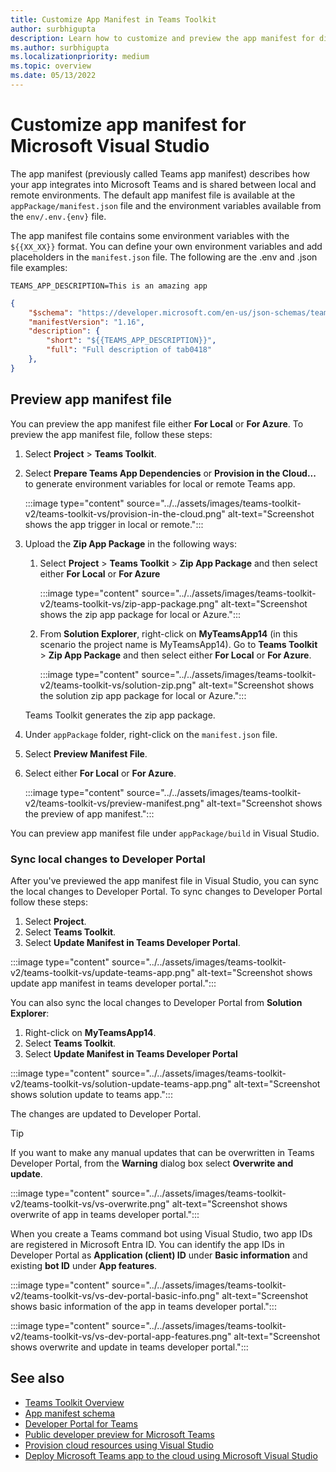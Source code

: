 ```yaml
---
title: Customize App Manifest in Teams Toolkit
author: surbhigupta
description: Learn how to customize and preview the app manifest for different environments in Teams Toolkit for Visual Studio, and sync local changes in Developer Portal.
ms.author: surbhigupta
ms.localizationpriority: medium
ms.topic: overview
ms.date: 05/13/2022
---
```


# Customize app manifest for Microsoft Visual Studio

The app manifest (previously called Teams app manifest) describes how your app integrates into Microsoft Teams and is shared between local and remote environments. The default app manifest file is available at the `appPackage/manifest.json` file and the environment variables available from the `env/.env.{env}` file.

The app manifest file contains some environment variables with the `${{XX_XX}}` format. You can define your own environment variables and add placeholders in the `manifest.json` file. The following are the .env and .json file examples:

```env
TEAMS_APP_DESCRIPTION=This is an amazing app
```

```json
{
    "$schema": "https://developer.microsoft.com/en-us/json-schemas/teams/v1.16/MicrosoftTeams.schema.json",
    "manifestVersion": "1.16",
    "description": {
        "short": "${{TEAMS_APP_DESCRIPTION}}",
        "full": "Full description of tab0418"
    },
}
```

## Preview app manifest file

You can preview the app manifest file either **For Local** or **For Azure**. To preview the app manifest file, follow these steps:

1. Select **Project** > **Teams Toolkit**.

1. Select **Prepare Teams App Dependencies** or **Provision in the Cloud...** to generate environment variables for local or remote Teams app.

    :::image type="content" source="../../assets/images/teams-toolkit-v2/teams-toolkit-vs/provision-in-the-cloud.png" alt-text="Screenshot shows the app trigger in local or remote.":::

1. Upload the **Zip App Package** in the following ways:

    1. Select **Project** > **Teams Toolkit** > **Zip App Package** and then select either **For Local** or **For Azure**

        :::image type="content" source="../../assets/images/teams-toolkit-v2/teams-toolkit-vs/zip-app-package.png" alt-text="Screenshot shows the zip app package for local or Azure.":::

    1. From **Solution Explorer**, right-click on **MyTeamsApp14** (in this scenario the project name is MyTeamsApp14). Go to **Teams Toolkit** > **Zip App Package** and then select either **For Local** or **For Azure**.

        :::image type="content" source="../../assets/images/teams-toolkit-v2/teams-toolkit-vs/solution-zip.png" alt-text="Screenshot shows the solution zip app package for local or Azure.":::

     Teams Toolkit generates the zip app package.

1. Under `appPackage` folder, right-click on the `manifest.json` file.

1. Select **Preview Manifest File**.

1. Select either **For Local** or **For Azure**.

    :::image type="content" source="../../assets/images/teams-toolkit-v2/teams-toolkit-vs/preview-manifest.png" alt-text="Screenshot shows the preview of app manifest.":::

You can preview app manifest file under `appPackage/build` in Visual Studio.

### Sync local changes to Developer Portal

After you've previewed the app manifest file in Visual Studio, you can sync the local changes to Developer Portal. To sync changes to Developer Portal follow these steps:

1. Select **Project**.
1. Select **Teams Toolkit**.
1. Select **Update Manifest in Teams Developer Portal**.

:::image type="content" source="../../assets/images/teams-toolkit-v2/teams-toolkit-vs/update-teams-app.png" alt-text="Screenshot shows update app manifest in teams developer portal.":::

You can also sync the local changes to Developer Portal from **Solution Explorer**:

1. Right-click on **MyTeamsApp14**.
1. Select **Teams Toolkit**.
1. Select **Update Manifest in Teams Developer Portal**

:::image type="content" source="../../assets/images/teams-toolkit-v2/teams-toolkit-vs/solution-update-teams-app.png" alt-text="Screenshot shows solution update to teams app.":::

The changes are updated to Developer Portal.

> [!Tip]
> If you want to make any manual updates that can be overwritten in Teams Developer Portal, from the **Warning** dialog box select **Overwrite and update**.

:::image type="content" source="../../assets/images/teams-toolkit-v2/teams-toolkit-vs/vs-overwrite.png" alt-text="Screenshot shows overwrite of app in teams developer portal.":::

When you create a Teams command bot using Visual Studio, two app IDs are registered in Microsoft Entra ID. You can identify the app IDs in Developer Portal as **Application (client) ID** under **Basic information** and existing **bot ID** under **App features**.

:::image type="content" source="../../assets/images/teams-toolkit-v2/teams-toolkit-vs/vs-dev-portal-basic-info.png" alt-text="Screenshot shows basic information of the app in teams developer portal.":::

:::image type="content" source="../../assets/images/teams-toolkit-v2/teams-toolkit-vs/vs-dev-portal-app-features.png" alt-text="Screenshot shows overwrite and update in teams developer portal.":::

## See also

* [Teams Toolkit Overview](teams-toolkit-fundamentals-vs.md)
* [App manifest schema](~/resources/schema/manifest-schema.md)
* [Developer Portal for Teams](~/concepts/build-and-test/teams-developer-portal.md)
* [Public developer preview for Microsoft Teams](~/resources/dev-preview/developer-preview-intro.md)
* [Provision cloud resources using Visual Studio](provision-vs.md)
* [Deploy Microsoft Teams app to the cloud using Microsoft Visual Studio](deploy-vs.md)
